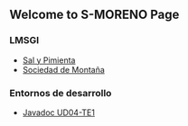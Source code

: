 ## Welcome to S-MORENO Page
### LMSGI
+ [Sal y Pimienta](https://s-moreno.github.io/salpimienta/)
+ [Sociedad de Montaña](https://s-moreno.github.io/sociedadmonte/)

### Entornos de desarrollo
+ [Javadoc UD04-TE1](https://s-moreno.github.io/ED04-TE1-JAVADOC/)
